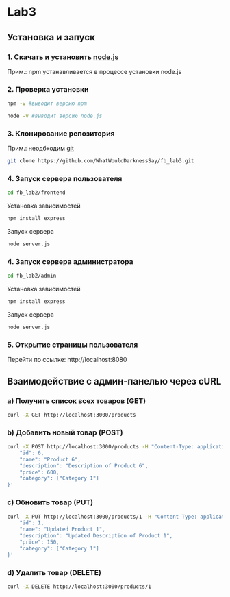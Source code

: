 # Lab3
## Установка и запуск
### 1. Скачать и установить [node.js](https://nodejs.org/en/download)
Прим.: npm устанавливается в процессе установки node.js
### 2. Проверка установки
```bash
npm -v #выводит версию npm
```
```bash
node -v #выводит версию node.js
```
### 3. Клонирование репозитория
Прим.: неодбходим [git](https://git-scm.com/downloads)
```bash
git clone https://github.com/WhatWouldDarknessSay/fb_lab3.git
```
### 4. Запуск сервера пользователя
```bash
cd fb_lab2/frontend 
```
Установка зависимостей
```bash
npm install express
```
Запуск сервера
```bash
node server.js
```
### 4. Запуск сервера администратора
```bash
cd fb_lab2/admin
```
Установка зависимостей
```bash
npm install express
```
Запуск сервера
```bash
node server.js
```
### 5. Открытие страницы пользователя
Перейти по ссылке:
http://localhost:8080
## Взаимодействие с админ-панелью через cURL
### a) Получить список всех товаров (GET)
```bash
curl -X GET http://localhost:3000/products
```
### b) Добавить новый товар (POST)
```bash
curl -X POST http://localhost:3000/products -H "Content-Type: application/json" -d '{
    "id": 6,
    "name": "Product 6",
    "description": "Description of Product 6",
    "price": 600,
    "category": ["Category 1"]
}'
```
### c) Обновить товар (PUT)
```bash
curl -X PUT http://localhost:3000/products/1 -H "Content-Type: application/json" -d '{
    "id": 1,
    "name": "Updated Product 1",
    "description": "Updated Description of Product 1",
    "price": 150,
    "category": ["Category 1"]
}'
```
### d) Удалить товар (DELETE)
```bash
curl -X DELETE http://localhost:3000/products/1
```
